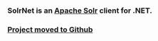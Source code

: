 ### SolrNet is an [Apache Solr](http://lucene.apache.org/solr/) client for .NET. ###

### [Project moved to Github](https://github.com/mausch/SolrNet) ###